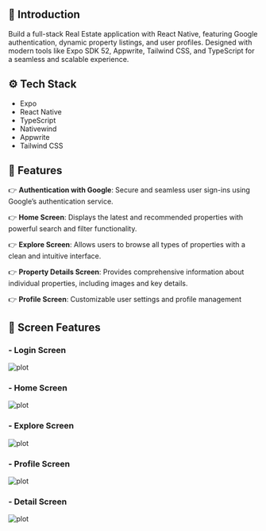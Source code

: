 ## 🤖 Introduction

Build a full-stack Real Estate application with React Native, featuring Google authentication, dynamic property listings, and user profiles. Designed with modern tools like Expo SDK 52, Appwrite, Tailwind CSS, and TypeScript for a seamless and scalable experience.

## ⚙️ Tech Stack

<ul>
   <li>Expo</li>
   <li>React Native</li>
   <li>TypeScript</li>
   <li>Nativewind</li>
   <li>Appwrite</li>
   <li>Tailwind CSS</li>
</ul>

## 🔋 Features

👉 **Authentication with Google**: Secure and seamless user sign-ins using Google’s authentication service.

👉 **Home Screen**: Displays the latest and recommended properties with powerful search and filter functionality.

👉 **Explore Screen**: Allows users to browse all types of properties with a clean and intuitive interface.

👉 **Property Details Screen**: Provides comprehensive information about individual properties, including images and key details.

👉 **Profile Screen**: Customizable user settings and profile management

## 📱 Screen Features

### - Login Screen

![plot](/assets/images/screen/login.jpg)

### - Home Screen

![plot](/assets/images/screen/home.jpg)

### - Explore Screen

![plot](/assets/images/screen/explore.jpg)

### - Profile Screen

![plot](/assets/images/screen/profile.jpg)

### - Detail Screen

![plot](/assets/images/screen/detail.jpg)


